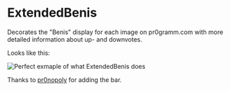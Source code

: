 # ExtendedBenis

Decorates the "Benis" display for each image on pr0gramm.com with more detailed information about up- and downvotes.

Looks like this:

![Perfect exmaple of what ExtendedBenis does](https://cloud.githubusercontent.com/assets/8378791/6312323/e97c495a-b974-11e4-81dd-a4754e84d2f2.png)

Thanks to [pr0nopoly](https://github.com/pr0nopoly) for adding the bar.